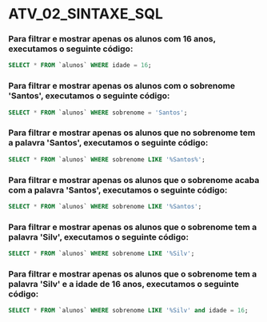 # ATV_02_SINTAXE_SQL

### Para filtrar e mostrar apenas os alunos com 16 anos, executamos o seguinte código:
```sql
SELECT * FROM `alunos` WHERE idade = 16; 
```

### Para filtrar e mostrar apenas os alunos com o sobrenome 'Santos', executamos o seguinte código:
```sql
SELECT * FROM `alunos` WHERE sobrenome = 'Santos'; 
```

### Para filtrar e mostrar apenas os alunos que no sobrenome tem a palavra 'Santos', executamos o seguinte código:
```sql
SELECT * FROM `alunos` WHERE sobrenome LIKE '%Santos%'; 
```

### Para filtrar e mostrar apenas os alunos que o sobrenome acaba com a palavra 'Santos', executamos o seguinte código:
```sql
SELECT * FROM `alunos` WHERE sobrenome LIKE '%Santos'; 
```

### Para filtrar e mostrar apenas os alunos que o sobrenome tem a palavra 'Silv', executamos o seguinte código:
```sql
SELECT * FROM `alunos` WHERE sobrenome LIKE '%Silv'; 
```

### Para filtrar e mostrar apenas os alunos que o sobrenome tem a palavra 'Silv' e a idade de 16 anos, executamos o seguinte código:
```sql
SELECT * FROM `alunos` WHERE sobrenome LIKE '%Silv' and idade = 16; 
```
